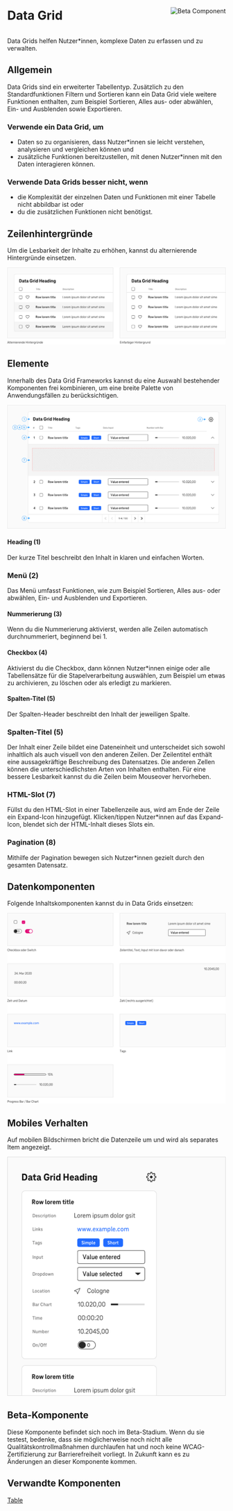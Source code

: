 <div style="display: inline-flex; align-items: center; justify-content: space-between; width: 100%;">
    <h1>Data Grid</h1>
    <img src="assets/tag-beta.svg" alt="Beta Component" />
</div>

Data Grids helfen Nutzer\*innen, komplexe Daten zu erfassen und zu verwalten.

## Allgemein

Data Grids sind ein erweiterter Tabellentyp. Zusätzlich zu den Standardfunktionen Filtern und Sortieren kann ein Data Grid viele weitere Funktionen enthalten, zum Beispiel Sortieren, Alles aus- oder abwählen, Ein- und Ausblenden sowie Exportieren.

### Verwende ein Data Grid, um

- Daten so zu organisieren, dass Nutzer\*innen sie leicht verstehen, analysieren und vergleichen können und
- zusätzliche Funktionen bereitzustellen, mit denen Nutzer\*innen mit den Daten interagieren können.

### Verwende Data Grids besser nicht, wenn

- die Komplexität der einzelnen Daten und Funktionen mit einer Tabelle nicht abbildbar ist oder
- du die zusätzlichen Funktionen nicht benötigst.

## Zeilenhintergründe

Um die Lesbarkeit der Inhalte zu erhöhen, kannst du alternierende Hintergründe einsetzen.

![Image Name](./img/Backgrounds_de.png)

## Elemente

Innerhalb des Data Grid Frameworks kannst du eine Auswahl bestehender Komponenten frei kombinieren, um eine breite Palette von Anwendungsfällen zu berücksichtigen.

![Image Name](./img/elements.png)

#### Heading (1)

Der kurze Titel beschreibt den Inhalt in klaren und einfachen Worten.

### Menü (2)

Das Menü umfasst Funktionen, wie zum Beispiel Sortieren, Alles aus- oder abwählen, Ein- und Ausblenden und Exportieren.

#### Nummerierung (3)

Wenn du die Nummerierung aktivierst, werden alle Zeilen automatisch durchnummeriert, beginnend bei 1.

#### Checkbox (4)

Aktivierst du die Checkbox, dann können Nutzer\*innen einige oder alle Tabellensätze für die Stapelverarbeitung auswählen, zum Beispiel um etwas zu archivieren, zu löschen oder als erledigt zu markieren.

#### Spalten-Titel (5)

Der Spalten-Header beschreibt den Inhalt der jeweiligen Spalte.

### Spalten-Titel (5)

Der Inhalt einer Zeile bildet eine Dateneinheit und unterscheidet sich sowohl inhaltlich als auch visuell von den anderen Zeilen. Der Zeilentitel enthält eine aussagekräftige Beschreibung des Datensatzes. Die anderen Zellen können die unterschiedlichsten Arten von Inhalten enthalten. Für eine bessere Lesbarkeit kannst du die Zeilen beim Mouseover hervorheben.

### HTML-Slot (7)

Füllst du den HTML-Slot in einer Tabellenzeile aus, wird am Ende der Zeile ein Expand-Icon hinzugefügt. Klicken/tippen Nutzer\*innen auf das Expand-Icon, blendet sich der HTML-Inhalt dieses Slots ein.

### Pagination (8)

Mithilfe der Pagination bewegen sich Nutzer\*innen gezielt durch den gesamten Datensatz.

## Datenkomponenten

Folgende Inhaltskomponenten kannst du in Data Grids einsetzen:

![Image Name](./img/Data_components_de.png)

## Mobiles Verhalten

Auf mobilen Bildschirmen bricht die Datenzeile um und wird als separates Item angezeigt.

![Image Name](./img/Mobile-de.png)

## Beta-Komponente

Diese Komponente befindet sich noch im Beta-Stadium. Wenn du sie testest, bedenke, dass sie möglicherweise noch nicht alle Qualitätskontrollmaßnahmen durchlaufen hat und noch keine WCAG-Zertifizierung zur Barrierefreiheit vorliegt. In Zukunft kann es zu Änderungen an dieser Komponente kommen.

## Verwandte Komponenten

[Table](?path=/usage/components-table)
